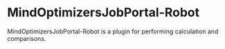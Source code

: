 # MindOptimizersJobPortal-Robot
MindOptimizersJobPortal-Robot is a plugin for performing calculation and comparisons.
